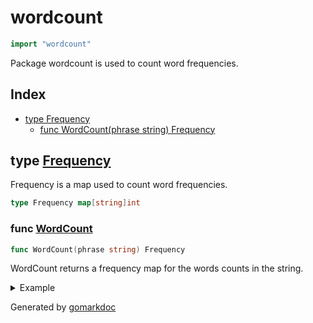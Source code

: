 <!-- Code generated by gomarkdoc. DO NOT EDIT -->

# wordcount

```go
import "wordcount"
```

Package wordcount is used to count word frequencies.

## Index

- [type Frequency](<#type-frequency>)
  - [func WordCount(phrase string) Frequency](<#func-wordcount>)


## type [Frequency](<https://github.com/vpayno/exercism-workspace/blob/main/go/word-count/word_count.go#L10>)

Frequency is a map used to count word frequencies.

```go
type Frequency map[string]int
```

### func [WordCount](<https://github.com/vpayno/exercism-workspace/blob/main/go/word-count/word_count.go#L13>)

```go
func WordCount(phrase string) Frequency
```

WordCount returns a frequency map for the words counts in the string.

<details><summary>Example</summary>
<p>

```go
{
	fmt.Printf("%#v\n", WordCount("one two three"))

}
```

#### Output

```
wordcount.Frequency{"one":1, "three":1, "two":1}
```

</p>
</details>



Generated by [gomarkdoc](<https://github.com/princjef/gomarkdoc>)
